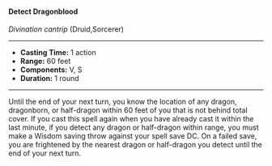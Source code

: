 #### Detect Dragonblood
*Divination cantrip* (Druid,Sorcerer)
___
- **Casting Time:** 1 action
- **Range:** 60 feet
- **Components:** V, S
- **Duration:** 1 round
---
Until the end of your next turn, you know the
location of any dragon, dragonborn, or half-dragon
within 60 feet of you that is not behind total cover.
If you cast this spell again when you have already
cast it within the last minute, if you detect any
dragon or half-dragon within range, you must make
a Wisdom saving throw against your spell save DC.
On a failed save, you are frightened by the nearest
dragon or half-dragon you detect until the end of
your next turn.

